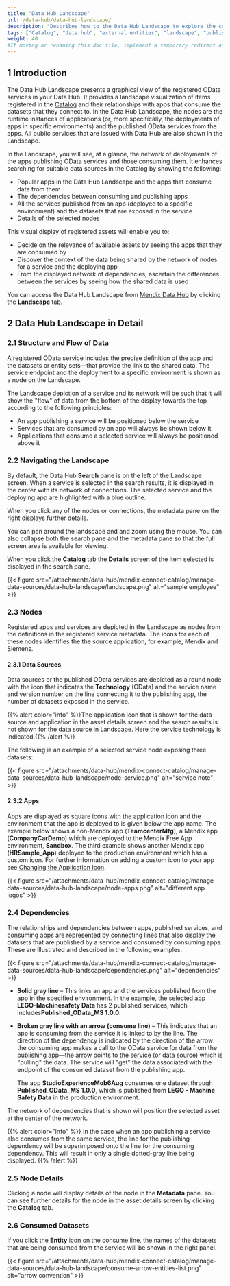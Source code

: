 ```yaml
---
title: "Data Hub Landscape"
url: /data-hub/data-hub-landscape/
description: "Describes how to the Data Hub Landscape to explore the connections with registered assets."
tags: ["Catalog", "data hub", "external entities", "landscape", "published odata service"]
weight: 40
#If moving or renaming this doc file, implement a temporary redirect and let the respective team know they should update the URL in the product. See Mapping to Products for more details. 
---
```


## 1 Introduction

The Data Hub Landscape presents a graphical view of the registered OData services in your Data Hub. It provides a landscape visualization of items registered in the [Catalog](/data-hub/mendix-connect-catalog/) and their relationships with apps that consume the datasets that they connect to. In the Data Hub Landscape, the nodes are the runtime instances of applications (or, more specifically, the deployments of apps in specific environments) and the published OData services from the apps. All public services that are issued with Data Hub are also shown in the Landscape.

In the Landscape, you will see, at a glance, the network of deployments of the apps publishing OData services and those consuming them. It enhances searching for suitable data sources in the Catalog by showing the following:

* Popular apps in the Data Hub Landscape and the apps that consume data from them
* The dependencies between consuming and publishing apps
* All the services published from an app (deployed to a specific environment) and the datasets that are exposed in the service
* Details of the selected nodes

This visual display of registered assets will enable you to:

* Decide on the relevance of available assets by seeing the apps that they are consumed by
* Discover the context of the data being shared by the network of nodes for a service and the deploying app
* From the displayed network of dependencies, ascertain the differences between the services by seeing how the shared data is used

You can access the Data Hub Landscape from [Mendix Data Hub](https://catalog.mendix.com/) by clicking the **Landscape** tab.

## 2 Data Hub Landscape in Detail

### 2.1 Structure and Flow of Data

A registered OData service includes the precise definition of the app and the datasets or entity sets—that provide the link to the shared data. The service endpoint and the deployment to a specific environment is shown as a node on the Landscape.

The Landscape depiction of a service and its network will be such that it will show the "flow" of data from the bottom of the display towards the top according to the following principles:

* An app publishing a service will be positioned below the service
* Services that are consumed by an app will always be shown below it
* Applications that consume a selected service will always be positioned above it

### 2.2 Navigating the Landscape

By default, the Data Hub **Search** pane is on the left of the Landscape screen. When a service is selected in the search results, it is displayed in the center with its network of connections. The selected service and the deploying app are highlighted with a blue outline.

When you click any of the nodes or connections, the metadata pane on the right displays further details.

You can pan around the landscape and and zoom using the mouse. You can also collapse both the search pane and the metadata pane so that the full screen area is available for viewing.

When you click the **Catalog** tab the **Details** screen of the item selected is displayed in the search pane.

{{< figure src="/attachments/data-hub/mendix-connect-catalog/manage-data-sources/data-hub-landscape/landscape.png" alt="sample employee" >}}

### 2.3 Nodes

Registered apps and services are depicted in the Landscape as nodes from the definitions in the registered service metadata. The icons for each of these nodes identifies the the source application, for example, Mendix and Siemens.

#### 2.3.1 Data Sources

Data sources or the published OData services are depicted as a round node with the icon that indicates the **Technology** (OData) and the service name and version number on the line connecting it to the publishing app, the number of datasets exposed in the service.

{{% alert color="info" %}}The application icon that is shown for the data source and application in the asset details screen and the search results is not shown for the data source in Landscape. Here the service technology is indicated.{{% /alert %}}

The following is an example of a selected service node exposing three datasets:

{{< figure src="/attachments/data-hub/mendix-connect-catalog/manage-data-sources/data-hub-landscape/node-service.png" alt="service  note" >}}

#### 2.3.2 Apps

Apps are displayed as square icons with the application icon and the environment that the app is deployed to is given below the app name. The example below shows a non-Mendix app (**TeamcenterMfg**), a Mendix app (**CompanyCarDemo**) which are deployed to the Mendix Free App environment, **Sandbox**. The third example shows another Mendix app (**HRSample_App**) deployed to the production environment which has a custom icon. For further information on adding a custom icon to your app see [Changing the Application Icon](/data-hub/mendix-connect-catalog/curate/#application-icon).

{{< figure src="/attachments/data-hub/mendix-connect-catalog/manage-data-sources/data-hub-landscape/node-apps.png" alt="different app logos" >}}

### 2.4 Dependencies

The relationships and dependencies between apps, published services, and consuming apps are represented by connecting lines that also display the datasets that are published by a service and consumed by consuming apps. These are illustrated and described in the following examples:

{{< figure src="/attachments/data-hub/mendix-connect-catalog/manage-data-sources/data-hub-landscape/dependencies.png" alt="dependencies" >}}

* **Solid gray line** – This links an app and the services published from the app in the specified environment. In the example, the selected app **LEGO-Machinesafety Data** has 2 published services, which includes**Published_OData_MS 1.0.0**.
* **Broken gray line with an arrow (consume line)** – This indicates that an app is consuming from the service it is linked to by the line. The direction of the dependency is indicated by the direction of the arrow: the consuming app makes a call to the OData service for data from the publishing app—the arrow points to the service (or data source) which is "pulling" the data. The service will "get" the data associated with the endpoint of the consumed dataset from the publishing app.

    The app **StudioExperienceMob6Aug** consumes one dataset through **Published_OData_MS 1.0.0**, which is published from **LEGO - Machine Safety Data** in the production environment.

The network of dependencies that is shown will position the selected asset at the center of the network.

{{% alert color="info" %}}
In the case when an app publishing a service also consumes from the same service, the line for the publishing dependency will be superimposed onto the line for the consuming dependency. This will result in only a single dotted-gray line being displayed.
{{% /alert %}}

### 2.5 Node Details

Clicking a node will display details of the node in the **Metadata** pane. You can see further details for the node in the asset details screen by clicking the **Catalog** tab.

### 2.6 Consumed Datasets

If you click the **Entity** icon on the consume line, the names of the datasets that are being consumed from the service will be shown in the right panel.

{{< figure src="/attachments/data-hub/mendix-connect-catalog/manage-data-sources/data-hub-landscape/consume-arrow-entities-list.png" alt="arrow convention" >}}
